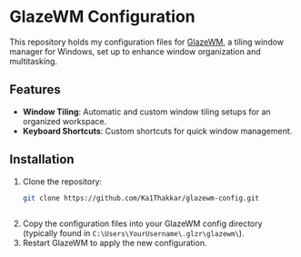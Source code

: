# GlazeWM Configuration

This repository holds my configuration files for [GlazeWM](https://glazewm.org/), a tiling window manager for Windows, set up to enhance window organization and multitasking.

## Features

- **Window Tiling**: Automatic and custom window tiling setups for an organized workspace.
- **Keyboard Shortcuts**: Custom shortcuts for quick window management.

## Installation

1. Clone the repository:
   ```bash
   git clone https://github.com/Ka1Thakkar/glazewm-config.git
  
2. Copy the configuration files into your GlazeWM config directory (typically found in ```C:\Users\YourUsername\.glzr\glazewm\```).
3. Restart GlazeWM to apply the new configuration.
